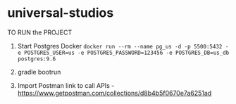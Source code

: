 # universal-studios

TO RUN the PROJECT
1. Start Postgres Docker
   `docker run --rm --name pg_us -d -p 5500:5432 -e POSTGRES_USER=us -e POSTGRES_PASSWORD=123456 -e POSTGRES_DB=us_db postgres:9.6`

2. gradle bootrun
3. Import Postman link to call APIs - https://www.getpostman.com/collections/d8b4b5f0670e7a6251ad
